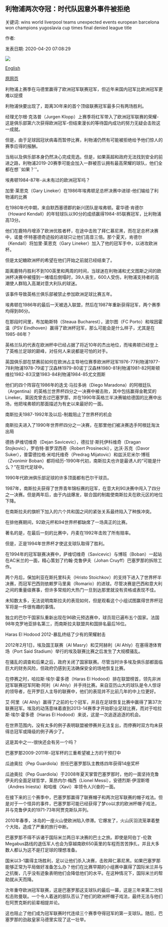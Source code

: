 ## 利物浦两次夺冠：时代队因意外事件被拒绝

关键词: wins world liverpool teams unexpected events european barcelona won champions yugoslavia cup times final denied league title

作者: 

发表日期: 2020-04-20 07:08:29

![](https://ichef.bbci.co.uk/onesport/cps/624/cpsprodpb/F7FC/production/_111648436_salah.jpg)

[English](Liverpool%20two%20wins%20from%20title%3A%20Times%20teams%20were%20denied%20by%20unexpected%20events.md)

[原网页](https://www.bbc.com/sport/football/52199641)

利物浦上赛季在马德里赢得了欧洲冠军联赛冠军，但近年来国内冠军比欧洲冠军更难以捉摸

利物浦快要出现了，距离30年来的首个顶级联赛冠军最多只有两场胜利。

经理尤尔根·克洛普（Jurgen Klopp）上赛季将红军带入了欧洲冠军联赛的荣耀-这是俱乐部第六次获得欧洲冠军-但结束漫长的等待国内成功的努力无疑会击败这一成就。

但是，由于足球因冠状病毒而暂停比赛，利物浦仍然有可能被拒绝给予他们惊人的赛季应得的报酬。

当局以及俱乐部本身仍然决心完成竞选。但是，如果英超和政府无法找到安全的前进之路，利物浦2019-20赛季可能会加入一群被否认拥有最高荣耀的球队，他们全都在想``如果？''。

埃弗顿1984-87年-从未有过的欧洲冠军吗？

加里·莱恩克（Gary Lineker）在1986年埃弗顿足总杯决赛中进球-他们输给了利物浦的比赛

在1980年代中期，来自默西塞德郡的新兴团队是埃弗顿。霍华德·肯德尔（Howard Kendall）的年轻球队以90分的成绩赢得1984-85联赛冠军，比利物浦高13分。

他们在鹿特丹增添了欧洲优胜者杯，在途中击败了拜仁慕尼黑，而在足总杯决赛中，诺曼·怀特塞德奇迹般的进球只让他们高音三倍。那个夏天，肯德尔（Kendall）将加里·莱恩克（Gary Lineker）加入了他的冠军手中，以进攻欧洲杯。

但是太妃糖欧洲杯的希望在他们开始之前就已经结束了。

距离鹿特丹胜利不到100英里和两周的时间，当球迷在利物浦和尤文图斯之间的欧洲杯决赛中被撞到一堵墙后倒塌时，39人丧生，600人受伤，利物浦支持者的高潮使人群陷入高潮对意大利队的球迷。

该事件导致英格兰俱乐部被禁止参加欧洲足球比赛五年。

埃弗顿在1986年的最后一天被选入联盟，然后在1987年重新获得冠军，两个赛季均得到86分。

在那段时间里，布加勒斯特（Steaua Bucharest），波尔图（FC Porto）和埃因霍温（PSV Eindhoven）赢得了欧洲杯冠军，那么可能会是什么样子，尤其是在1985-86年？

英格兰队的代表在欧洲杯中已经占据了将近10年的杰出地位，而埃弗顿已经登上了英格兰足球的巅峰，对任何人来说都是可怕的对手。

英国俱乐部在禁赛前如何在欧洲占主导地位赛季欧洲杯冠军1976-77利物浦1977-78利物浦1978-79诺丁汉森林1979-80诺丁汉森林1980-81利物浦1981-82阿斯顿维拉1982-83汉堡1983-84利物浦1984-85尤文图斯

他们的四个阵容在1986年的迭戈·马拉多纳（Diego Maradona）的阿根廷队（Argentina）的英格兰世界杯四分之一决赛中被击败，其中包括赢得金靴奖的Lineker。莱因克曾去过巴塞罗那，并在1990年英格兰半决赛输给德国的比赛中出场，他把埃弗顿的那面描述为有史以来最好的一面。

南斯拉夫1987-1992年及以后-制裁阻止了世界杯的机会

南斯拉夫进入了1990年世界杯四分之一决赛，在那里他们被决赛选手阿根廷淘汰出局

德扬·萨维切维奇（Dejan Savicevic），德拉甘·斯托伊科维奇（Dragan Stojkovic），罗伯特·普罗涅西奇（Robert Prosinecki），达沃·苏克（Davor Suker），普雷德拉格·米哈托维奇（Predrag Mijatovic）和兹沃尼米尔·博班（Zvonimir Boban）都将经历-1990年代初，南斯拉夫也许是最诱人的“可能是什么？”在现代足球中。

1990年代欧洲俱乐部足球的许多顶面都有巴尔干球员。

1987年，南斯拉夫获得了世界青年锦标赛的冠军，在意大利90决赛中闯入了四分之一决赛。但是两年后，由于内战爆发，联合国的制裁使南斯拉夫在欧元区的地位下降。

在南斯拉夫的旗帜下加入的六个共和国之间的紧张关系最终陷入了种族冲突。

在排他赛期间，92欧元杯和94世界杯都缺席了一场真正的比赛。

著名的是，在最后一刻的比赛中，丹麦在1992年击败了所有赔率。

但是，正是1994年世界杯才使这支球队取得了胜利。

在1994年的冠军联赛决赛中，萨维切维奇（Savicevic）与博班（Boban）一起站在AC米兰的一面，精心策划了约翰·克鲁伊夫（Johan Cruyff）巴塞罗那的拆除工作。

两个月后，保加利亚在斯托里科夫（Hristo Stoichkov）的支持下进入了世界杯半决赛，而冠军巴西则依赖罗马里奥（Romario）的进球。尽管决赛是巴西和意大利之间的重量级赛事，但许多常规的大热门一旦到达那里就没有资格或表现不佳。

未知数太多，无法说明南斯拉夫的表现如何，但是观看这个小组试图赢得世界杯冠军将是一件很有趣的事情。

独立的巴尔干国家队重新出现在96欧元预选赛中，球员现已遍布五个国家。法国98年克罗地亚排名第三，而南斯拉夫联盟共和国排名最后16位。

Haras El Hodood 2012-暴乱终结了少有的荣耀射击

2012年2月1日，埃及国王联赛（Al Masry）和艾阿赫利（Al Ahly）在塞得港体育场（Port Said Stadium）举行的埃及联赛比赛之后发生了大规模骚乱。

在骚乱的调查和后果之后，政府关闭了国家联赛。尽管当时许多埃及俱乐部都面临巨大的财务风险，但政府仍感到无法确保安全的场地恢复比赛。

在停赛之时，哈拉斯·埃尔·霍多德（Haras El Hodood）排在联盟榜首，领先非洲冠军联赛冠军阿勒·阿利（Al Ahly）并手持比赛。来自亚历山大的球队是令人惊讶的领导者，在开罗巨人主导的联赛中，他们的表现并不比前几年的中上位更好。

艾·阿里（Al Ahly）赢得了之前的七个冠军，并且在足球恢复比赛中赢得了第37次联赛冠军。埃及的动荡意味着直到2013-14赛季才开始职业足球比赛，而对于哈拉斯·埃尔·霍多德（Haras El Hodood）来说，这是一次追逐追逐的机会。

在世界范围内，没有太多的例子表明联盟被停赛并无法复出，而停赛时双方均未获得总冠军或降级的例子再少了。

这是其中之一-很快还会有另一个吗？

巴塞罗那2009-2011年-冠军杯的三重希望被上方的干预打中

瓜迪奥拉（Pep Guardiola）担任巴塞罗那队主教练四年获得14座奖杯

瓜迪奥拉（Pep Guardiola）于2008年夏天掌管巴塞罗那时，他的一面坚持克鲁伊夫的全面足球哲学，莱昂内尔·梅西（Lionel Messi），安德烈斯·伊涅斯塔（Andres Iniesta）和哈维（Xavi）率领令人兴奋的一面。

在接下来的三个赛季中，巴塞罗那赢得了联赛帽子和两次冠军联赛的帽子戏法。但是对于一个怪异的事件，巴塞罗那可能已经获得了梦co以求的欧洲杯帽子戏法，并与克鲁伊夫的1971-73年阿贾克斯队并列。

2010年春季，冰岛的一座火山使欧洲陷入停滞。它爆发了，火山灰羽流笼罩着整个大陆，造成了严重的旅行中断。

巴塞罗那不得不诉诸于国际米兰两日半决赛的巴士之旅。即使是阿伯丁-伦敦Megabus路线的退伍军人也会为穿越南欧650英里的车程而苦苦挣扎，并且大多数人都认为这不是打足球的理想准备。

国米以3-1赢得主场胜利，足以让他们杀入决赛，击败拜仁慕尼黑。如果巴塞罗那能够正常为平局做好准备怎么办？他们在比赛早期的小组赛中赢得了国际米兰并与之抗衡，几乎没有迹象表明他们会降低他们的水平。在这种情况下，国际米兰的帮助就从天而降。

次年重夺欧洲冠军联赛，这是巴塞罗那这支球队的最后一幕，这是三年来第二次轻松击败曼联。一个令人着迷的部队否认了他们的欧洲杯帽子戏法，最终无法与他们在阿贾克斯的前辈相提并论。

这也阻止了他们成为冠军联赛时代连续三个赛季夺得冠军的第一支球队。随后，巴塞罗那的劲敌皇家马德里实现了这一壮举。